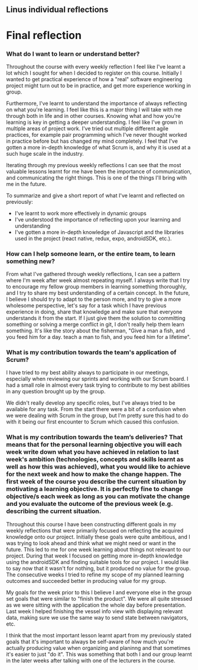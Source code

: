 ## Linus individual reflections

# Final reflection

### What do I want to learn or understand better?
Throughout the course with every weekly reflection I feel like I've learnt a lot which I sought for when I decided to register on this course. Initially I wanted to get practical experience of how a "real" software engineering project might turn out to be in practice, and get more experience working in group. 

Furthermore, I've learnt to understand the importance of always reflecting on what you're learning. I feel like this is a major thing I will take with me through both in life and in other courses. Knowing what and how you're learning is key in getting a deeper understanding. I feel like I've grown in multiple areas of project work. I've tried out multiple different agile practices, for example pair programming which I've never thought worked in practice before but has changed my mind completely. I feel that I've gotten a more in-depth knowledge of what Scrum is, and why it is used at a such huge scale in the industry.

Iterating through my previous weekly reflections I can see that the most valuable lessons learnt for me have been the importance of communication, and communicating the right things. This is one of the things I'll bring with me in the future. 

To summarize and give a short report of what I've learnt and reflected on previously: 

- I've learnt to work more effectively in dynamic groups
- I've understood the importance of reflecting upon your learning and understanding 
- I've gotten a more in-depth knowledge of Javascript and the libraries used in the project (react native, redux, expo, androidSDK, etc.).


### How can I help someone learn, or the entire team, to learn something new?

From what I've gathered through weekly reflections, I can see a pattern where I'm week after week almost repeating myself. I always write that I try to encourage my fellow group members in learning something thoroughly, and I try to share my best understanding of a certain concept. In the future, I believe I should try to adapt to the person more, and try to give a more wholesome perspective, let's say for a task which I have previous experience in doing, share that knowledge and make sure that everyone understands it from the start. If I just give them the solution to committing something or solving a merge conflict in git, I don't really help them learn something. It's like the story about the fisherman, "Give a man a fish, and you feed him for a day. teach a man to fish, and you feed him for a lifetime".

### What is my contribution towards the team's application of Scrum?

I have tried to my best ability always to participate in our meetings, especially when reviewing our sprints and working with our Scrum board. I had a small role in almost every task trying to contribute to my best abilities in any question brought up by the group. 

We didn't really develop any specific roles, but I've always tried to be available for any task. From the start there were a bit of a confusion when we were dealing with Scrum in the group, but I'm pretty sure this had to do with it being our first encounter to Scrum which caused this confusion. 

### What is my contribution towards the team’s deliveries? That means that for the personal learning objective you will each week write down what you have achieved in relation to last week's ambition (technologies, concepts and skills learnt as well as how this was achieved), what you would like to achieve for the next week and how to make the change happen. The first week of the course you describe the current situation by motivating a learning objective. It is perfectly fine to change objective/s each week as long as you can motivate the change and you evaluate the outcome of the previous week (e.g. describing the current situation.


Throughout this course I have been constructing different goals in my weekly reflections that were primarily focused on reflecting the acquired knowledge onto our project. Initially these goals were quite ambitious, and I was trying to look ahead and think what we might need or want in the future. This led to me for one week learning about things not relevant to our project. During that week I focused on getting more in-depth knowledge using the androidSDK and finding suitable tools for our project. I would like to say now that it wasn't for nothing, but it produced no value for the group. The consecutive weeks I tried to refine my scope of my planned learning outcomes and succeeded better in producing value for my group. 

My goals for the week prior to this I believe I and everyone else in the group set goals that were similar to "finish the product". We were all quite stressed as we were sitting with the application the whole day before presentation. Last week I helped finishing the vessel info view with displaying relevant data, making sure we use the same way to send state between navigators, etc.

I think that the most important lesson learnt apart from my previously stated goals that it's important to always be self-aware of how much you're actually producing value when organizing and planinng and that sometimes it's easier to just "do it". This was something that both I and our group learnt in the later weeks after talking with one of the lecturers in the course.  
